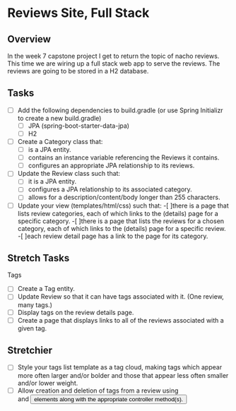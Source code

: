 # Reviews Site, Full Stack
## Overview
In the week 7 capstone project I get to return the topic of nacho reviews. This time we are wiring up a full stack web app to serve the reviews.  The reviews are going to be stored in a H2 database.

## Tasks
-[ ] Add the following dependencies to build.gradle (or use Spring Initializr to create a new build.gradle)
	-[ ] JPA (spring-boot-starter-data-jpa)
	-[ ] H2
-[ ] Create a Category class that:
	-[ ] is a JPA entity.
	-[ ] contains an instance variable referencing the Reviews it contains.
 	-[ ] configures an appropriate JPA relationship to its reviews.
-[ ] Update the Review class such that:
	-[ ] it is a JPA entity.
	-[ ] configures a JPA relationship to its associated category.
	-[ ] allows for a description/content/body longer than 255 characters.
-[ ] Update your view (templates/html/css) such that:
	-[ ]there is a page that lists review categories, each of which links to the (details) page for a specific category.
	-[ ]there is a page that lists the reviews for a chosen category, each of which links to the (details) page for a specific review.
	-[ ]each review detail page has a link to the page for its category.
## Stretch Tasks
Tags
-[ ] Create a Tag entity.
-[ ] Update Review so that it can have tags associated with it. (One review, many tags.)
-[ ] Display tags on the review details page.
-[ ] Create a page that displays links to all of the reviews associated with a given tag.
## Stretchier
-[ ] Style your tags list template as a tag cloud, making tags which appear more often larger and/or bolder and those that appear less often smaller and/or lower weight.
-[ ] Allow creation and deletion of tags from a review using <form> and <button> elements along with the appropriate controller method(s).
